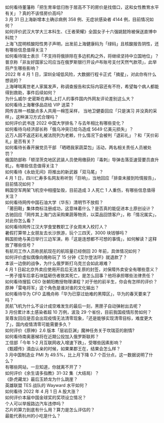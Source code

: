 如何看待董藩称「把生育率低归咎于居高不下的房价是找借口，这和女性教育水平有关」？真的不该怪房价高吗?  
3 月 31 日上海新增本土确诊病例 358 例、无症状感染者 4144 例，目前情况如何？  
如何评价武汉大学大三本科生、《王者荣耀》全国女子十六强姚懿玲被保送直博中科院？  
上海飞昆明核酸阳性男子声明，出发前上海健康码为「绿码」且核酸报告阴性，还有哪些信息值得关注？  
如何看待瑞士表示「不支持将俄排除在多边机构之外，将继续坚持中立国地位」？  
普京称「非友好国家公司应当在俄罗斯银行开设卢布账号支付天然气款项」，此举将产生哪些影响？  
2022 年 4 月 1 日，深圳全域低风险，大数据行程卡正式「摘星」，对此你有什么想说的？  
上海哮喘离世老人家属发声，称调查报告和实际内容还有不符，希望每个病人都能得到救助，事件后续如何？  
为什么威尔·史密斯在典礼上打人的事件国内外网友评论差别这么大？  
如何看待上海奢侈品店给 VIP 送菜？  
网传吉林一核酸点多人共用一棉签采样， 当地卫健委回应「只是演习 并没真的采样」，这种演习方式合理吗？  
如何评价武书连 2022 中国大学排名？与去年相比有哪些变化？  
如何看待乌经济部长称「俄乌冲突已给乌造成 5649 亿美元损失」？  
近万人因不返还彩礼被法院列为老赖，什么情况下会被判「退彩礼」？和「天价彩礼」是否有关？  
如何看待长春开展党员干部 「晒晒我家蔬菜包」活动，两名相关责任人员被处罚？  
俄国防部称「顿涅茨克地区武装人员使用缴获的『毒刺』导弹击落亚速营要员直升机」，有哪些信息值得关注？  
如何看待《永劫无间》将推出的新武器「双马尾」？  
4 月 1 日，四川仁寿多名网友称听到「巨响」，当地回应「排查未接到险情报告」，目前情况如何？  
韩国空军两架飞机空中相撞坠毁，目前造成 3 人死亡 1 人重伤，有哪些信息值得关注？  
如何看待网传中国石油大学（华东）清明节不放假？  
「莆田鞋」集体商标注册成功，这意味着什么？是否真的能促进本土原创设计？  
古驰回应「网传其上海门店采购果蔬等物资，以菜品回馈客户」，称「情况属实」，对此你怎么看？  
如何看待网传江汉大学食堂教职工子女周末入校打人？  
暑假打算带上女朋友去长沙旅游，玩个三四天，3000 块钱够吗？  
韩国拒绝与美日举行三边军演，称「这是连想都不可想的事情」，如何解读？这释放了哪些信号？  
有航司工作人员称民航现在的航班量已经倒回 20 年前，具体情况如何？  
如何评价虚拟偶像向晚称玩了 15 分钟《艾尔登法环》就退款了？  
本该一边倒的战争，为什么俄罗斯打乌克兰会如此艰难？  
4 月 1 日起北京外卖应使用开启后无法复原的封签，对保障外卖安全有哪些意义？  
一男子撞车后拿石块猛砸伤者致其死亡，是怎么回事？他将承担哪些法律责任？  
如何看待搜狐 CEO 张朝阳教授物理课程？对于他的前半生，你会有怎样的评价？  
原神「雷电将军」这个角色是谁对谁的文化输出？  
如何看待华为 CFO 孟晚舟称「华为已穿过劫难的黑障区」，华为的春天要来了吗？  
民航飞机为什么不设计成空难发生的最后一刻，黑匣子自动弹射出去呢？  
3 月份累计本土感染者超 10 万例，波及 29 个省份，目前我国疫情形势如何？  
吴尊友回应是否会出现疫情无法清零现象，「还是能够实现清零目标，难度更大了」，国内疫情清零可能需要多久？  
如何评价《原神》2.6 版本「层岩巨渊」魔神任务关于坎瑞亚的剧情?  
如何看待南奥塞梯将在近期公投加入俄罗斯联邦？  
工信部「今年 1-2 月互联网收入增速下跌」，受哪些因素影响？  
《甄嬛传》滴血认亲的时候，如果果郡王在，结果会怎么样？  
3 月中国制造业 PMI 为 49.5%，比上月下降 0.7 个百分点，这一数据说明了什么？  
有哪些网站，一旦知道，你就离不开了？  
如何评价《余生请多指教》31-32 集（大结局）？  
《卧虎藏龙》最后玉娇龙为什么跳崖？  
英雄联盟 TES 战队的 Wayward 水平如何？  
如何看待 2022 年 4 月 1 日 A 股大涨？  
如何评价本届中国金球奖的奖项设立情况？  
个人可以举报路边汽车违停吗？  
芯片的算力到底有什么用？算力是怎么评估的？  
最能代表杭州的小吃是什么？  
